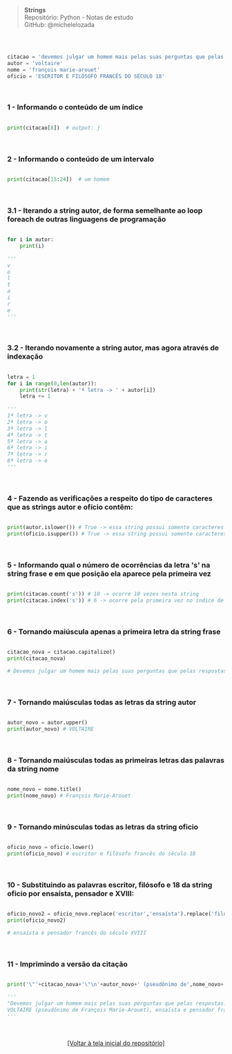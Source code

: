 > **Strings**  
> Repositório: Python - Notas de estudo     
> GitHub: @michelelozada
&nbsp;
     
&nbsp;  
```py

citacao = 'devemos julgar um homem mais pelas suas perguntas que pelas respostas.'  
autor = 'voltaire'  
nome = 'françois marie-arouet'  
oficio = 'ESCRITOR E FILÓSOFO FRANCÊS DO SÉCULO 18'  
```

&nbsp;  

### 1 - Informando o conteúdo de um índice
```py

print(citacao[8])  # output: j
```

&nbsp;  

### 2 - Informando o conteúdo de um intervalo
```py

print(citacao[15:24])  # um homem
```

&nbsp;  

### 3.1 - Iterando a string autor, de forma semelhante ao loop foreach de outras linguagens de programação
```py

for i in autor:
    print(i)
		
'''
v
o
l
t
a
i
r
e
'''
```

&nbsp;  

### 3.2 - Iterando novamente a string autor, mas agora através de indexação
```py

letra = 1
for i in range(0,len(autor)):
    print(str(letra) + 'ª letra -> ' + autor[i])
    letra += 1
		
'''
1ª letra -> v
2ª letra -> o
3ª letra -> l
4ª letra -> t
5ª letra -> a
6ª letra -> i
7ª letra -> r
8ª letra -> e
'''
```

&nbsp;  

### 4 - Fazendo as verificações a respeito do tipo de caracteres  que as strings autor e ofício contêm:
```py

print(autor.islower()) # True -> essa string possui somente caracteres minúsculos
print(oficio.isupper()) # True -> essa string possui somente caracteres maiúsculos
```

&nbsp;  

### 5 - Informando qual o número de ocorrências da letra 's' na string frase e em que posição ela aparece pela primeira vez
```py

print(citacao.count('s')) # 10 -> ocorre 10 vezes nesta string
print(citacao.index('s')) # 6 -> ocorre pela primeira vez no índice de nº 6
```

&nbsp;  

### 6 - Tornando maiúscula apenas a primeira letra da string frase
```py

citacao_nova = citacao.capitalize()
print(citacao_nova)

# Devemos julgar um homem mais pelas suas perguntas que pelas respostas.
```

&nbsp;  

### 7 - Tornando maiúsculas todas as letras da string autor
```py

autor_novo = autor.upper()
print(autor_novo) # VOLTAIRE
```

&nbsp;  

### 8 - Tornando maiúsculas todas as primeiras letras das palavras da string nome
```py

nome_novo = nome.title()
print(nome_novo) # François Marie-Arouet
```

&nbsp;  

### 9 - Tornando minúsculas todas as letras da string oficio
```py

oficio_novo = oficio.lower()
print(oficio_novo) # escritor e filósofo francês do século 18
```

&nbsp;  

### 10 - Substituindo as palavras escritor, filósofo e 18 da string oficio por ensaísta, pensador e XVIII:
```py

oficio_novo2 = oficio_novo.replace('escritor','ensaísta').replace('filósofo','pensador').replace('18','XVIII')
print(oficio_novo2)

# ensaísta e pensador francês do século XVIII
```

&nbsp;  

### 11 - Imprimindo a versão da citação
```py

print('\"'+citacao_nova+'\"\n'+autor_novo+' (pseudônimo de',nome_novo+'),',oficio_novo2)

'''
"Devemos julgar um homem mais pelas suas perguntas que pelas respostas."
VOLTAIRE (pseudônimo de François Marie-Arouet), ensaísta e pensador francês do século XVIII
'''
```

&nbsp;

<div align="center">
<a href="https://github.com/michelelozada/Python-Study-Notes">[Voltar à tela inicial do repositório]</a>
</div>